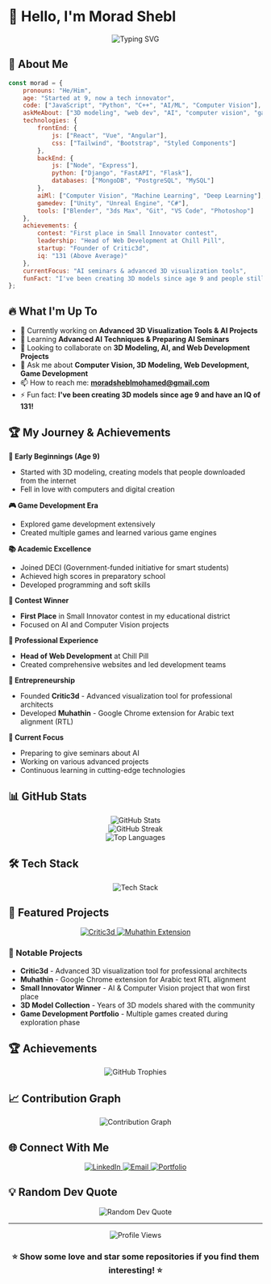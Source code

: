# 👋 Hello, I'm Morad Shebl

<div align="center">
  <img src="https://readme-typing-svg.herokuapp.com?font=Fira+Code&pause=1000&color=2E9FFF&center=true&vCenter=true&width=435&lines=3D+Artist+%26+Developer;AI+%26+Computer+Vision;Web+Development+Expert;Game+Developer;Tech+Innovator" alt="Typing SVG" />
</div>

## 🚀 About Me

```javascript
const morad = {
    pronouns: "He/Him",
    age: "Started at 9, now a tech innovator",
    code: ["JavaScript", "Python", "C++", "AI/ML", "Computer Vision"],
    askMeAbout: ["3D modeling", "web dev", "AI", "computer vision", "game development"],
    technologies: {
        frontEnd: {
            js: ["React", "Vue", "Angular"],
            css: ["Tailwind", "Bootstrap", "Styled Components"]
        },
        backEnd: {
            js: ["Node", "Express"],
            python: ["Django", "FastAPI", "Flask"],
            databases: ["MongoDB", "PostgreSQL", "MySQL"]
        },
        aiMl: ["Computer Vision", "Machine Learning", "Deep Learning"],
        gamedev: ["Unity", "Unreal Engine", "C#"],
        tools: ["Blender", "3ds Max", "Git", "VS Code", "Photoshop"]
    },
    achievements: {
        contest: "First place in Small Innovator contest",
        leadership: "Head of Web Development at Chill Pill",
        startup: "Founder of Critic3d",
        iq: "131 (Above Average)"
    },
    currentFocus: "AI seminars & advanced 3D visualization tools",
    funFact: "I've been creating 3D models since age 9 and people still download them! 🎨"
};
```

## 🔥 What I'm Up To

- 🔭 Currently working on **Advanced 3D Visualization Tools & AI Projects**
- 🌱 Learning **Advanced AI Techniques & Preparing AI Seminars**
- 👯 Looking to collaborate on **3D Modeling, AI, and Web Development Projects**
- 💬 Ask me about **Computer Vision, 3D Modeling, Web Development, Game Development**
- 📫 How to reach me: **moradsheblmohamed@gmail.com**
- ⚡ Fun fact: **I've been creating 3D models since age 9 and have an IQ of 131!**

## 🏆 My Journey & Achievements

**🎨 Early Beginnings (Age 9)**
- Started with 3D modeling, creating models that people downloaded from the internet
- Fell in love with computers and digital creation

**🎮 Game Development Era**
- Explored game development extensively
- Created multiple games and learned various game engines

**📚 Academic Excellence**
- Joined DECI (Government-funded initiative for smart students)
- Achieved high scores in preparatory school
- Developed programming and soft skills

**🏅 Contest Winner**
- **First Place** in Small Innovator contest in my educational district
- Focused on AI and Computer Vision projects

**💼 Professional Experience**
- **Head of Web Development** at Chill Pill
- Created comprehensive websites and led development teams

**🚀 Entrepreneurship**
- Founded **Critic3d** - Advanced visualization tool for professional architects
- Developed **Muhathin** - Google Chrome extension for Arabic text alignment (RTL)

**🎯 Current Focus**
- Preparing to give seminars about AI
- Working on various advanced projects
- Continuous learning in cutting-edge technologies

## 📊 GitHub Stats

<div align="center">
  <img src="https://github-readme-stats.vercel.app/api?username=MoradShebl&show_icons=true&theme=radical&hide_border=true&count_private=true" alt="GitHub Stats" />
</div>

<div align="center">
  <img src="https://github-readme-streak-stats.herokuapp.com/?user=MoradShebl&theme=radical&hide_border=true" alt="GitHub Streak" />
</div>

<div align="center">
  <img src="https://github-readme-stats.vercel.app/api/top-langs/?username=MoradShebl&layout=compact&theme=radical&hide_border=true" alt="Top Languages" />
</div>

## 🛠️ Tech Stack

<div align="center">
  <img src="https://skillicons.dev/icons?i=js,ts,react,nodejs,python,cpp,html,css,tailwind,git,unity,blender,photoshop,tensorflow" alt="Tech Stack" />
</div>

## 🎯 Featured Projects

<div align="center">
  <a href="https://github.com/MoradShebl/critic">
    <img src="https://github-readme-stats.vercel.app/api/pin/?username=MoradShebl&repo=critic&theme=radical&hide_border=true" alt="Critic3d" />
  </a>
  <a href="https://github.com/MoradShebl/muhathin">
    <img src="https://github-readme-stats.vercel.app/api/pin/?username=MoradShebl&repo=muhathin&theme=radical&hide_border=true" alt="Muhathin Extension" />
  </a>
</div>

### 🌟 Notable Projects
- **Critic3d** - Advanced 3D visualization tool for professional architects
- **Muhathin** - Google Chrome extension for Arabic text RTL alignment
- **Small Innovator Winner** - AI & Computer Vision project that won first place
- **3D Model Collection** - Years of 3D models shared with the community
- **Game Development Portfolio** - Multiple games created during exploration phase

## 🏆 Achievements

<div align="center">
  <img src="https://github-profile-trophy.vercel.app/?username=MoradShebl&theme=radical&no-frame=true&row=1&column=6" alt="GitHub Trophies" />
</div>

## 📈 Contribution Graph

<div align="center">
  <img src="https://github-readme-activity-graph.vercel.app/graph?username=MoradShebl&theme=react-dark&hide_border=true" alt="Contribution Graph" />
</div>

## 🌐 Connect With Me

<div align="center">
  <a href="https://linkedin.com/in/morad-shebl" target="_blank">
    <img src="https://img.shields.io/badge/LinkedIn-0077B5?style=for-the-badge&logo=linkedin&logoColor=white" alt="LinkedIn" />
  </a>
  <a href="mailto:moradsheblmohamed@gmail.com">
    <img src="https://img.shields.io/badge/Email-D14836?style=for-the-badge&logo=gmail&logoColor=white" alt="Email" />
  </a>
  <a href="https://moradshebl.vercel.app/" target="_blank">
    <img src="https://img.shields.io/badge/Portfolio-255E63?style=for-the-badge&logo=About.me&logoColor=white" alt="Portfolio" />
  </a>
</div>

## 💡 Random Dev Quote

<div align="center">
  <img src="https://quotes-github-readme.vercel.app/api?type=horizontal&theme=radical" alt="Random Dev Quote" />
</div>

---

<div align="center">
  <img src="https://komarev.com/ghpvc/?username=morad-shebl&color=blueviolet&style=flat-square" alt="Profile Views" />
</div>

<div align="center">
  <h3>⭐ Show some love and star some repositories if you find them interesting! ⭐</h3>
</div>
